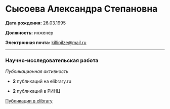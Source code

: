 # Сысоева Александра Степановна

**Дата рождения:** 26.03.1995

**Должность:** инженер

**Электронная почта:**  killipilze@mail.ru

---

### Научно-исследовательская работа

*Публикационная активность*

   - **2** публикаций на elibrary.ru

   - **2** публикаций в РИНЦ

[Публикации в elibrary](https://elibrary.ru/author_profile.asp?authorid=632621)
